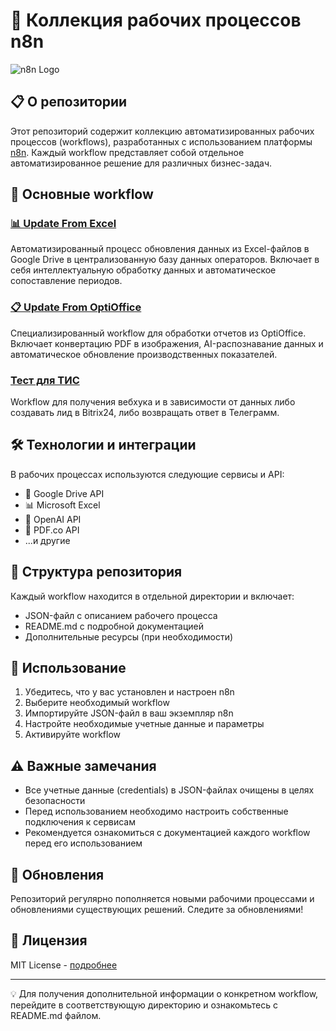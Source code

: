 # 🔄 Коллекция рабочих процессов n8n

![n8n Logo](https://n8n.io/n8n-logo.png)

## 📋 О репозитории

Этот репозиторий содержит коллекцию автоматизированных рабочих процессов (workflows), разработанных с использованием платформы [n8n](https://n8n.io/). Каждый workflow представляет собой отдельное автоматизированное решение для различных бизнес-задач.

## 🌟 Основные workflow

### [📊 Update From Excel](./Update_From_Excel)
Автоматизированный процесс обновления данных из Excel-файлов в Google Drive в централизованную базу данных операторов. Включает в себя интеллектуальную обработку данных и автоматическое сопоставление периодов.

### [📋 Update From OptiOffice](./Update_From_OpriOffice)
Специализированный workflow для обработки отчетов из OptiOffice. Включает конвертацию PDF в изображения, AI-распознавание данных и автоматическое обновление производственных показателей.

### [Тест для ТИС](./TIC/)
Workflow для получения вебхука и в зависимости от данных либо создавать лид в Bitrix24, либо возвращать ответ в Телеграмм.

## 🛠 Технологии и интеграции

В рабочих процессах используются следующие сервисы и API:
- 📁 Google Drive API
- 📊 Microsoft Excel
- 🤖 OpenAI API
- 📄 PDF.co API
- ...и другие

## 📌 Структура репозитория

Каждый workflow находится в отдельной директории и включает:
- JSON-файл с описанием рабочего процесса
- README.md с подробной документацией
- Дополнительные ресурсы (при необходимости)

## 🔧 Использование

1. Убедитесь, что у вас установлен и настроен n8n
2. Выберите необходимый workflow
3. Импортируйте JSON-файл в ваш экземпляр n8n
4. Настройте необходимые учетные данные и параметры
5. Активируйте workflow

## ⚠️ Важные замечания

- Все учетные данные (credentials) в JSON-файлах очищены в целях безопасности
- Перед использованием необходимо настроить собственные подключения к сервисам
- Рекомендуется ознакомиться с документацией каждого workflow перед его использованием

## 🔄 Обновления

Репозиторий регулярно пополняется новыми рабочими процессами и обновлениями существующих решений. Следите за обновлениями!

## 📝 Лицензия

MIT License - [подробнее](LICENSE)

---

💡 Для получения дополнительной информации о конкретном workflow, перейдите в соответствующую директорию и ознакомьтесь с README.md файлом.